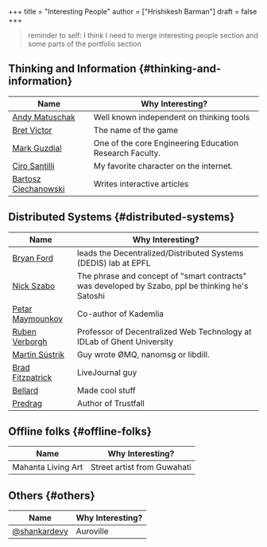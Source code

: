+++
title = "Interesting People"
author = ["Hrishikesh Barman"]
draft = false
+++

<div class="book-hint warning small-text">

> reminder to self: I think I need to merge interesting people section and some parts of the portfolio section
</div>


## Thinking and Information {#thinking-and-information}

| Name                                                       | Why Interesting?                                        |
|------------------------------------------------------------|---------------------------------------------------------|
| [Andy Matuschak](https://andymatuschak.org/)               | Well known independent on thinking tools                |
| [Bret Victor](http://worrydream.com/#!/Bio)                | The name of the game                                    |
| [Mark Guzdial](https://en.wikipedia.org/wiki/Mark_Guzdial) | One of the core Engineering Education Research Faculty. |
| [Ciro Santilli](https://cirosantilli.com)                  | My favorite character on the internet.                  |
| [Bartosz Ciechanowski](https://ciechanow.ski/)             | Writes interactive articles                             |


## Distributed Systems {#distributed-systems}

| Name                                                   | Why Interesting?                                                                                 |
|--------------------------------------------------------|--------------------------------------------------------------------------------------------------|
| [Bryan Ford](https://bford.info/)                      | leads the Decentralized/Distributed Systems (DEDIS) lab at EPFL                                  |
| [Nick Szabo](https://en.wikipedia.org/wiki/Nick_Szabo) | The phrase and concept of "smart contracts" was developed by Szabo, ppl be thinking he's Satoshi |
| [Petar Maymounkov](https://github.com/petar)           | Co-author of Kademlia                                                                            |
| [Ruben Verborgh](https://ruben.verborgh.org/)          | Professor of Decentralized Web Technology at IDLab of Ghent University                           |
| [Martin Sústrik](https://250bpm.com/)                  | Guy wrote ØMQ, nanomsg or libdill.                                                               |
| [Brad Fitzpatrick](https://bradfitz.com/)              | LiveJournal guy                                                                                  |
| [Bellard](https://bellard.org/)                        | Made cool stuff                                                                                  |
| [Predrag](https://predr.ag/)                           | Author of Trustfall                                                                              |


## Offline folks {#offline-folks}

| Name               | Why Interesting?            |
|--------------------|-----------------------------|
| Mahanta Living Art | Street artist from Guwahati |


## Others {#others}

| Name                                           | Why Interesting? |
|------------------------------------------------|------------------|
| [@shankardevy](https://shankardevy.com/about/) | Auroville        |
